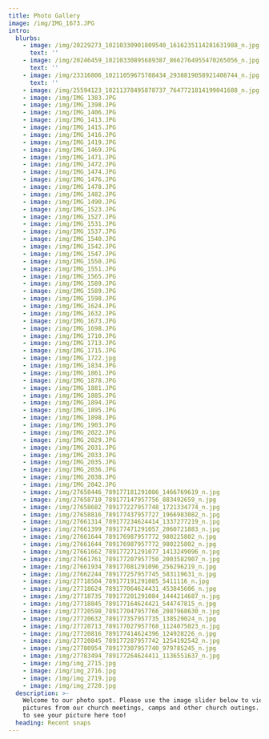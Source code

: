 ```yaml
---
title: Photo Gallery
image: /img/IMG_1673.JPG
intro:
  blurbs:
    - image: /img/20229273_10210330901809540_1616235114281631988_n.jpg
      text: ''
    - image: /img/20246459_10210330895689387_8662764955470265056_n.jpg
      text: ''
    - image: /img/23316806_10211059675788434_2938819058921408744_n.jpg
      text: ''
    - image: /img/25594123_10211378495878737_7647721814199041688_n.jpg
    - image: /img/IMG_1383.JPG
    - image: /img/IMG_1398.JPG
    - image: /img/IMG_1406.JPG
    - image: /img/IMG_1413.JPG
    - image: /img/IMG_1415.JPG
    - image: /img/IMG_1416.JPG
    - image: /img/IMG_1419.JPG
    - image: /img/IMG_1469.JPG
    - image: /img/IMG_1471.JPG
    - image: /img/IMG_1472.JPG
    - image: /img/IMG_1474.JPG
    - image: /img/IMG_1476.JPG
    - image: /img/IMG_1478.JPG
    - image: /img/IMG_1482.JPG
    - image: /img/IMG_1490.JPG
    - image: /img/IMG_1523.JPG
    - image: /img/IMG_1527.JPG
    - image: /img/IMG_1531.JPG
    - image: /img/IMG_1537.JPG
    - image: /img/IMG_1540.JPG
    - image: /img/IMG_1542.JPG
    - image: /img/IMG_1547.JPG
    - image: /img/IMG_1550.JPG
    - image: /img/IMG_1551.JPG
    - image: /img/IMG_1565.JPG
    - image: /img/IMG_1589.JPG
    - image: /img/IMG_1589.JPG
    - image: /img/IMG_1598.JPG
    - image: /img/IMG_1624.JPG
    - image: /img/IMG_1632.JPG
    - image: /img/IMG_1673.JPG
    - image: /img/IMG_1698.JPG
    - image: /img/IMG_1710.JPG
    - image: /img/IMG_1713.JPG
    - image: /img/IMG_1715.JPG
    - image: /img/IMG_1722.jpg
    - image: /img/IMG_1834.JPG
    - image: /img/IMG_1861.JPG
    - image: /img/IMG_1878.JPG
    - image: /img/IMG_1881.JPG
    - image: /img/IMG_1885.JPG
    - image: /img/IMG_1894.JPG
    - image: /img/IMG_1895.JPG
    - image: /img/IMG_1898.JPG
    - image: /img/IMG_1903.JPG
    - image: /img/IMG_2022.JPG
    - image: /img/IMG_2029.JPG
    - image: /img/IMG_2031.JPG
    - image: /img/IMG_2033.JPG
    - image: /img/IMG_2035.JPG
    - image: /img/IMG_2036.JPG
    - image: /img/IMG_2038.JPG
    - image: /img/IMG_2042.JPG
    - image: /img/27658446_789177181291086_1466769619_n.jpg
    - image: /img/27658710_789177147957756_883492659_n.jpg
    - image: /img/27658682_789177227957748_1721334774_n.jpg
    - image: /img/27658816_789177437957727_1966983082_n.jpg
    - image: /img/27661314_789177234624414_1337277219_n.jpg
    - image: /img/27661399_789177471291057_2060721883_n.jpg
    - image: /img/27661644_789176987957772_980225802_n.jpg
    - image: /img/27661644_789176987957772_980225802_n.jpg
    - image: /img/27661662_789177271291077_1413249096_n.jpg
    - image: /img/27661761_789177207957750_2003582907_n.jpg
    - image: /img/27661934_789177081291096_256296219_n.jpg
    - image: /img/27662244_789177257957745_583119631_n.jpg
    - image: /img/27718504_789177191291085_5411116_n.jpg
    - image: /img/27718624_789177064624431_453845606_n.jpg
    - image: /img/27718735_789177201291084_1444214687_n.jpg
    - image: /img/27718845_789177164624421_544747815_n.jpg
    - image: /img/27720598_789177047957766_2087968630_n.jpg
    - image: /img/27720632_789177357957735_138529024_n.jpg
    - image: /img/27720713_789177027957768_1124075023_n.jpg
    - image: /img/27720816_789177414624396_124928226_n.jpg
    - image: /img/27720845_789177287957742_1254192542_n.jpg
    - image: /img/27780954_789177307957740_979785245_n.jpg
    - image: /img/27783494_789177264624411_1136551637_n.jpg
    - image: /img/img_2715.jpg
    - image: /img/img_2716.jpg
    - image: /img/img_2719.jpg
    - image: /img/img_2720.jpg
  description: >-
    Welcome to our photo spot. Please use the image slider below to view
    pictures from our church meetings, camps and other church outings. We hope
    to see your picture here too!
  heading: Recent snaps
---
```


